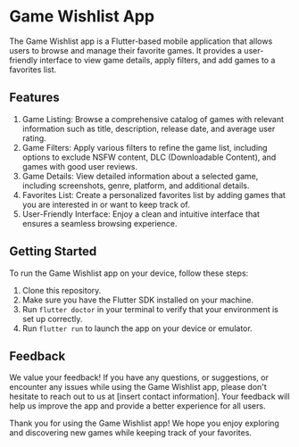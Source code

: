 # Game Wishlist App

The Game Wishlist app is a Flutter-based mobile application that allows users to browse and manage their favorite games. It provides a user-friendly interface to view game details, apply filters, and add games to a favorites list.

## Features

1. Game Listing: Browse a comprehensive catalog of games with relevant information such as title, description, release date, and average user rating.
2. Game Filters: Apply various filters to refine the game list, including options to exclude NSFW content, DLC (Downloadable Content), and games with good user reviews.
3. Game Details: View detailed information about a selected game, including screenshots, genre, platform, and additional details.
4. Favorites List: Create a personalized favorites list by adding games that you are interested in or want to keep track of.
5. User-Friendly Interface: Enjoy a clean and intuitive interface that ensures a seamless browsing experience.

## Getting Started

To run the Game Wishlist app on your device, follow these steps:

1. Clone this repository.
2. Make sure you have the Flutter SDK installed on your machine.
3. Run `flutter doctor` in your terminal to verify that your environment is set up correctly.
4. Run `flutter run` to launch the app on your device or emulator.

## Feedback

We value your feedback! If you have any questions, or suggestions, or encounter any issues while using the Game Wishlist app, please don't hesitate to reach out to us at [insert contact information]. Your feedback will help us improve the app and provide a better experience for all users.

Thank you for using the Game Wishlist app! We hope you enjoy exploring and discovering new games while keeping track of your favorites.
